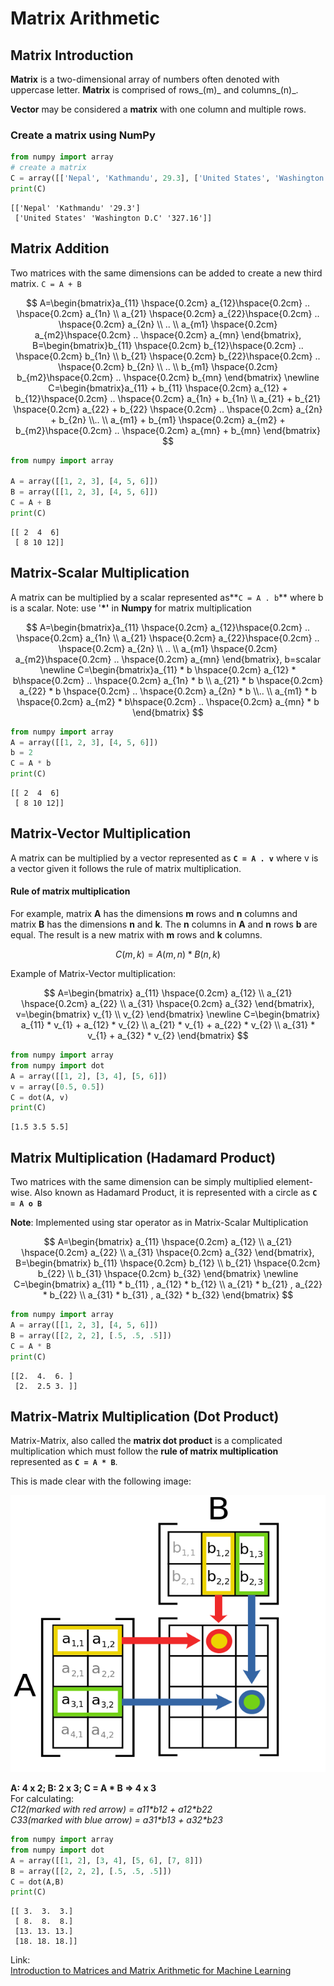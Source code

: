 # Matrix Arithmetic

## Matrix Introduction

**Matrix** is a two-dimensional array of numbers often denoted with uppercase letter. **Matrix** is comprised of rows_\(m\)_ and columns_\(n\)_.

**Vector** may be considered a **matrix** with one column and multiple rows.

### Create a matrix using NumPy

```python
from numpy import array
# create a matrix
C = array([['Nepal', 'Kathmandu', 29.3], ['United States', 'Washington D.C', 327.16]])
print(C)
```

```text
[['Nepal' 'Kathmandu' '29.3']
 ['United States' 'Washington D.C' '327.16']]
```

## Matrix Addition

Two matrices with the same dimensions can be added to create a new third matrix. `C = A + B`

$$
A=\begin{bmatrix}a_{11} \hspace{0.2cm} a_{12}\hspace{0.2cm}  .. \hspace{0.2cm} a_{1n}
\\ a_{21} \hspace{0.2cm} a_{22}\hspace{0.2cm}  .. \hspace{0.2cm} a_{2n} 
\\ .. 
\\ a_{m1} \hspace{0.2cm} a_{m2}\hspace{0.2cm}  .. \hspace{0.2cm} a_{mn} \end{bmatrix},
B=\begin{bmatrix}b_{11} \hspace{0.2cm} b_{12}\hspace{0.2cm}  .. \hspace{0.2cm} b_{1n}
\\ b_{21} \hspace{0.2cm} b_{22}\hspace{0.2cm}  .. \hspace{0.2cm} b_{2n} 
\\ ..
\\ b_{m1} \hspace{0.2cm} b_{m2}\hspace{0.2cm}  .. \hspace{0.2cm} b_{mn} \end{bmatrix}
\newline
C=\begin{bmatrix}a_{11} + b_{11} \hspace{0.2cm} a_{12} + b_{12}\hspace{0.2cm}  .. \hspace{0.2cm} a_{1n} + b_{1n}
\\ a_{21} + b_{21} \hspace{0.2cm} a_{22} + b_{22} \hspace{0.2cm}  .. \hspace{0.2cm} a_{2n} + b_{2n}
\\..
\\ a_{m1} + b_{m1} \hspace{0.2cm} a_{m2} + b_{m2}\hspace{0.2cm}  .. \hspace{0.2cm} a_{mn} + b_{mn} \end{bmatrix}
$$

```python
from numpy import array

A = array([[1, 2, 3], [4, 5, 6]])
B = array([[1, 2, 3], [4, 5, 6]])
C = A + B
print(C)
```

```text
[[ 2  4  6]
 [ 8 10 12]]
```

## Matrix-Scalar Multiplication

A matrix can be multiplied by a scalar represented as**`C = A . b`** where b is a scalar. Note: use '**\*'** in **Numpy** for matrix multiplication

$$
A=\begin{bmatrix}a_{11} \hspace{0.2cm} a_{12}\hspace{0.2cm}  .. \hspace{0.2cm} a_{1n}
\\ a_{21} \hspace{0.2cm} a_{22}\hspace{0.2cm}  .. \hspace{0.2cm} a_{2n} 
\\ .. 
\\ a_{m1} \hspace{0.2cm} a_{m2}\hspace{0.2cm}  .. \hspace{0.2cm} a_{mn} \end{bmatrix},
b=scalar
\newline
C=\begin{bmatrix}a_{11} * b  \hspace{0.2cm} a_{12}  * b\hspace{0.2cm}  .. \hspace{0.2cm} a_{1n}  * b
\\ a_{21} * b \hspace{0.2cm} a_{22} * b \hspace{0.2cm}  .. \hspace{0.2cm} a_{2n} * b
\\..
\\ a_{m1} * b \hspace{0.2cm} a_{m2} * b\hspace{0.2cm}  .. \hspace{0.2cm} a_{mn} * b \end{bmatrix}
$$

```python
from numpy import array
A = array([[1, 2, 3], [4, 5, 6]])
b = 2
C = A * b
print(C)
```

```text
[[ 2  4  6]
 [ 8 10 12]]
```

## Matrix-Vector Multiplication

A matrix can be multiplied by a vector represented as **`C = A . v`** where v is a vector given it follows the rule of matrix multiplication.

#### Rule of matrix multiplication

For example, matrix **A** has the dimensions **m** rows and **n** columns and matrix **B** has the dimensions **n** and **k**. The **n** columns in **A** and **n** rows **b** are equal. The result is a new matrix with **m** rows and **k** columns.

$$
C(m,k) = A(m,n) * B(n,k)
$$

Example of Matrix-Vector multiplication:

$$
A=\begin{bmatrix}
a_{11} \hspace{0.2cm} a_{12}
\\ a_{21} \hspace{0.2cm} a_{22}
\\ a_{31} \hspace{0.2cm} a_{32}
\end{bmatrix},
v=\begin{bmatrix}
v_{1}
\\ v_{2}
\end{bmatrix}
\newline
C=\begin{bmatrix}
a_{11}  * v_{1} + a_{12} * v_{2}
\\ a_{21}  * v_{1} +  a_{22} * v_{2}
\\ a_{31} * v_{1} + a_{32} * v_{2}
\end{bmatrix}
$$

```python
from numpy import array
from numpy import dot
A = array([[1, 2], [3, 4], [5, 6]])
v = array([0.5, 0.5])
C = dot(A, v)
print(C)
```

```text
[1.5 3.5 5.5]
```

## Matrix Multiplication \(Hadamard Product\)

Two matrices with the same dimension can be simply multiplied element-wise. Also known as Hadamard Product, it is represented with a circle as  **`C = A o B`**

**Note**: Implemented using star operator as in Matrix-Scalar Multiplication

$$
A=\begin{bmatrix}
a_{11} \hspace{0.2cm} a_{12}
\\ a_{21} \hspace{0.2cm} a_{22}
\\ a_{31} \hspace{0.2cm} a_{32}
\end{bmatrix},
B=\begin{bmatrix}
b_{11} \hspace{0.2cm} b_{12}
\\ b_{21} \hspace{0.2cm} b_{22}
\\ b_{31} \hspace{0.2cm} b_{32}
\end{bmatrix}
\newline
C=\begin{bmatrix}
a_{11}  * b_{11} , a_{12} * b_{12}
\\ a_{21}  * b_{21} ,  a_{22} * b_{22}
\\ a_{31} * b_{31} , a_{32} * b_{32}
\end{bmatrix}
$$

```python
from numpy import array
A = array([[1, 2, 3], [4, 5, 6]])
B = array([[2, 2, 2], [.5, .5, .5]])
C = A * B
print(C)
```

```text
[[2.  4.  6. ]
 [2.  2.5 3. ]]
```

## Matrix-Matrix Multiplication \(Dot Product\)

Matrix-Matrix, also called the **matrix dot product** is a complicated multiplication which must follow the **rule of matrix multiplication** represented as **`C = A * B`**. 

This is made clear with the following image:

![Depiction of matrix multiplication](../../../.gitbook/assets/depection-of-matrix-multiplication.png)

**A: 4 x 2; B: 2 x 3; C = A \* B =&gt; 4 x 3**  
For calculating:  
_C12\(marked with red arrow\) = a11\*b12 + a12\*b22  
C33\(marked with blue arrow\) = a31\*b13 + a32\*b23_

```python
from numpy import array
from numpy import dot
A = array([[1, 2], [3, 4], [5, 6], [7, 8]])
B = array([[2, 2, 2], [.5, .5, .5]])
C = dot(A,B)
print(C)
```

```text
[[ 3.  3.  3.]
 [ 8.  8.  8.]
 [13. 13. 13.]
 [18. 18. 18.]]
```

Link:  
[Introduction to Matrices and Matrix Arithmetic for Machine Learning](https://machinelearningmastery.com/introduction-matrices-machine-learning/)

